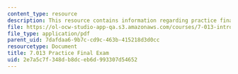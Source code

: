 ```yaml
---
content_type: resource
description: This resource contains information regarding practice final exam.
file: https://ol-ocw-studio-app-qa.s3.amazonaws.com/courses/7-013-introductory-biology-spring-2013/2e7a5c7f348db8dceb6d993307d54652_MIT7_013S13_Final_SP09Q.pdf
file_type: application/pdf
parent_uid: 7dafdaa6-9b7c-cd9c-463b-415218d3d0cc
resourcetype: Document
title: 7.013 Practice Final Exam
uid: 2e7a5c7f-348d-b8dc-eb6d-993307d54652
---
```

